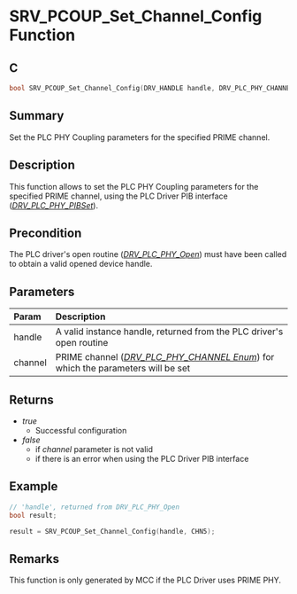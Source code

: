 # SRV_PCOUP_Set_Channel_Config Function

## C

```c
bool SRV_PCOUP_Set_Channel_Config(DRV_HANDLE handle, DRV_PLC_PHY_CHANNEL channel);
```

## Summary

Set the PLC PHY Coupling parameters for the specified PRIME channel.

## Description

This function allows to set the PLC PHY Coupling parameters for the specified PRIME channel, using the PLC Driver PIB interface ([*DRV_PLC_PHY_PIBSet*](GUID-01855CB4-57E8-4BE3-A093-14CBFFAABD51.html)).

## Precondition

The PLC driver's open routine ([*DRV_PLC_PHY_Open*](GUID-CC7037AE-6A1F-4EAF-894A-9588EEF3BEAD.html)) must have been called to obtain a valid opened device handle.

## Parameters

| Param | Description |
|:----- |:----------- |
| handle | A valid instance handle, returned from the PLC driver's open routine |
| channel | PRIME channel ([*DRV_PLC_PHY_CHANNEL Enum*](GUID-D74B0E99-F889-4785-907E-AD92A06C9D2A.html)) for which the parameters will be set |

## Returns

- *true*
  - Successful configuration
- *false*
  - if *channel* parameter is not valid
  - if there is an error when using the PLC Driver PIB interface

## Example

```c
// 'handle', returned from DRV_PLC_PHY_Open
bool result;

result = SRV_PCOUP_Set_Channel_Config(handle, CHN5);
```

## Remarks

This function is only generated by MCC if the PLC Driver uses PRIME PHY.
